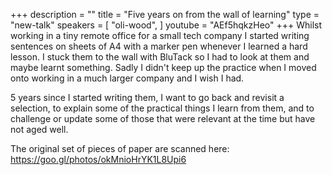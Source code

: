 +++
description = ""
title = "Five years on from the wall of learning"
type = "new-talk"
speakers = [
        "oli-wood",
]
youtube = "AEf5hqkzHeo"
+++
Whilst working in a tiny remote office for a small tech company I started writing sentences on sheets of A4 with a marker pen whenever I learned a hard lesson. I stuck them to the wall with BluTack so I had to look at them and maybe learnt something. Sadly I didn't keep up the practice when I moved onto working in a much larger company and I wish I had.

5 years since I started writing them, I want to go back and revisit a selection, to explain some of the practical things I learn from them, and to challenge or update some of those that were relevant at the time but have not aged well.

The original set of pieces of paper are scanned here: https://goo.gl/photos/okMnioHrYK1L8Upi6